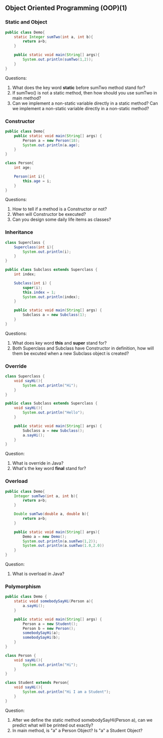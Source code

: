 ## Object Oriented Programming (OOP)(1)

### Static and Object

```java
public class Demo{
	static Integer sumTwo(int a, int b){
		return a+b;
	}

	public static void main(String[] args){
		System.out.println(sumTwo(1,2));
	}
}
```

Questions:
1. What does the key word **static** before sumTwo method stand for?
2. If sumTwo() is not a static method, then how should you use sumTwo in main method?
3. Can we implement a non-static variable directly in a static method? Can we implement a non-static variable directly in a non-static method?

### Constructor

```java
public class Demo{
	public static void main(String[] args) {
		Person a = new Person(18);
		System.out.println(a.age);
	}
}

class Person{
	int age;

	Person(int i){
		this.age = i;
	}
}
```

Questions:
1. How to tell if a method is a Constructor or not?
2. When will Constructor be executed?
3. Can you design some daily life items as classes?

### Inheritance

```java
class Superclass {
	Superclass(int i){
		System.out.println(i);
	}
}

public class Subclass extends Superclass {
	int index;

	Subclass(int i) {
		super(i);
		this.index = 1;
		System.out.println(index);
	}

	public static void main(String[] args) {
		Subclass a = new Subclass(1);
	}
}
```

Questions:
1. What does key word **this** and **super** stand for?
2. Both Superclass and Subclass have Constructor in definition, how will them be excuted when a new Subclass object is created?

### Override

```java
class Superclass {
	void sayHi(){
		System.out.println("Hi");
	}
}

public class Subclass extends Superclass {
	void sayHi(){
		System.out.println("Hello");
	}

	public static void main(String[] args) {
		Subclass a = new Subclass();
		a.sayHi();
	}
}
```

Question:
1. What is override in Java?
2. What's the key word **final** stand for?

### Overload

```java
public class Demo{
	Integer sumTwo(int a, int b){
		return a+b;
	}

	Double sumTwo(double a, double b){
		return a+b;
	}

	public static void main(String[] args){
		Demo a = new Demo();
		System.out.println(a.sumTwo(1,2));
		System.out.println(a.sumTwo(1.0,2.0))
	}
}
```

Question:
1. What is overload in Java?

### Polymorphism

```java
public class Demo {
	static void somebodySayHi(Person a){
		a.sayHi();
	}

	public static void main(String[] args) {
		Person a = new Student();
		Person b = new Person();
		somebodySayHi(a);
		somebodySayHi(b);
	}
}

class Person {
	void sayHi(){
		System.out.println("Hi");
	}
}

class Student extends Person{
	void sayHi(){
		System.out.println("Hi I am a Student");
	}
}
```

Question:
1. After we define the static method somebodySayHi(Person a), can we predict what will be printed out exactly?
2. In main method, is "a" a Person Object? Is "a" a Student Object?
